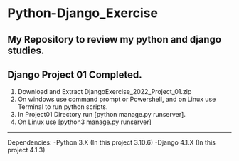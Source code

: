 # Python-Django_Exercise
My Repository to review my python and django studies.
--------------------
Django Project 01 Completed.
--------------------
1) Download and Extract DjangoExercise_2022_Project_01.zip
2) On windows use command prompt or Powershell, and on Linux use Terminal to run python scripts.
3) In Project01 Directory run [python manage.py runserver].
4) On Linux use [python3 manage.py runserver]
--------------------
Dependencies:
  -Python 3.X (In this project 3.10.6)
  -Django 4.1.X (In this project 4.1.3)
